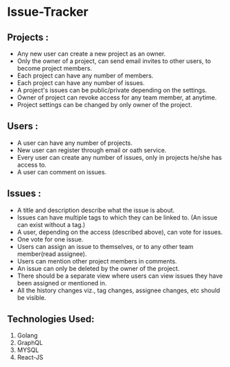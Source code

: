 # Issue-Tracker
## Projects :

* Any new user can create a new project as an owner.
* Only the owner of a project, can send e­mail invites to other users, to become project members.
* Each project can have any number of members.
* Each project can have any number of issues.
* A project's issues can be public/private depending on the settings.
* Owner of project can revoke access for any team member, at anytime.
* Project settings can be changed by only owner of the project.

## Users :

* A user can have any number of projects.
* New user can register through e­mail or oath service.
* Every user can create any number of issues, only in projects he/she has access to.
* A user can comment on issues.

## Issues : 

* A title and description describe what the issue is about.
* Issues can have multiple tags to which they can be linked to. (An issue can exist without a tag.)
* A user, depending on the access (described above), can vote for issues.
* One vote for one issue.
* Users can assign an issue to themselves, or to any other team member(read assignee).
* Users can mention other project members in comments.
* An issue can only be deleted by the owner of the project.
* There should be a separate view where users can view issues they have been assigned or
  mentioned in.
* All the history changes viz., tag changes, assignee changes, etc should be visible.

## Technologies Used:

1. Golang
2. GraphQL
3. MYSQL 
4. React-JS